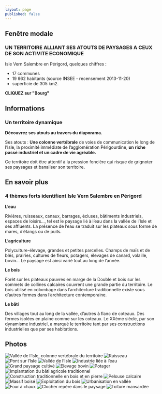 ```yaml
---
layout: page
published: false
---
```


## Fenêtre modale
### UN TERRITOIRE ALLIANT SES ATOUTS DE PAYSAGES A CEUX DE SON ACTIVITE ECONOMIQUE

Isle Vern Salembre en Périgord, quelques chiffres :
- 17 communes
- 19 662 habitants (source INSEE - recensement 2013-11-20)
- superficie de 305 km2.

**CLIQUEZ sur "Bourg"**

## Informations
### Un territoire dynamique

**Découvrez ses atouts au travers du diaporama.**

Ses atouts : **Une colonne vertébrale** de voies de communication le long de l’Isle, la proximité immédiate de l’agglomération Périgourdine, **un riche passé industriel et un cadre de vie agréable.**

Ce territoire doit être attentif à la pression foncière qui risque de grignoter ses paysages et banaliser son territoire.


## En savoir plus
### 4 thèmes forts identifient Isle Vern Salembre en Périgord

**L’eau**

Rivières, ruisseaux, canaux, barrages, écluses, bâtiments industriels,
espaces de loisirs…, tel est le paysage lié à l’eau dans la vallée de l’Isle et ses affluents.
La présence de l’eau se traduit sur les plateaux sous forme de mares, d’étangs ou de puits.

**L’agriculture**

Polyculture-élevage, grandes et petites parcelles.
Champs de maïs et de blés, prairies, cultures de fleurs, potagers,
élevages de canard, volaille, bovin…
Le paysage est ainsi varié tout au long de l’année.

**Le bois**

Forêt sur les plateaux pauvres en marge de la Double et bois sur les sommets de collines calcaires couvrent une grande partie du territoire. 
Le bois utilisé en colombage dans l’architecture traditionnelle existe sous d’autres formes dans l’architecture contemporaine.

**Le bâti**

Des villages tout au long de la vallée, d’autres à flanc de coteaux.
Des fermes isolées en plaine comme sur les coteaux. 
Le XXème siècle, par son dynamisme industriel, a marqué le territoire tant par ses constructions industrielles que par ses habitations.



## Photos
![Vallée de l’Isle, colonne vertébrale du territoire](data/images/1/portrait/1_portrait_00.jpg)
![Ruisseau](data/images/1/portrait/1_portrait_01.jpg)
![Pont sur l’Isle](data/images/1/portrait/1_portrait_02.jpg)
![Vallée de l’Isle](data/images/1/portrait/1_portrait_03.jpg)
![Industrie liée à l’eau](data/images/1/portrait/1_portrait_04.jpg)
![Grand paysage cultivé](data/images/1/portrait/1_portrait_05.jpg)
![Elevage bovin](data/images/1/portrait/1_portrait_06.jpg)
![Potager](data/images/1/portrait/1_portrait_07.jpg)
![Implantation du bâti agricole traditionnel](data/images/1/portrait/1_portrait_08.jpg)
![Construction traditionnelle en bois et en pierre](data/images/1/portrait/1_portrait_09.jpg)
![Pelouse calcaire](data/images/1/portrait/1_portrait_10.jpg)
![Massif boisé](data/images/1/portrait/1_portrait_11.jpg)
![Exploitation du bois](data/images/1/portrait/1_portrait_12.jpg)
![Urbanisation en vallée](data/images/1/portrait/1_portrait_13.jpg)
![Four à chaux](data/images/1/portrait/1_portrait_14.jpg)
![Clocher repère dans le paysage](data/images/1/portrait/1_portrait_15.jpg)
![Toiture mansardée](data/images/1/portrait/1_portrait_16.jpg)